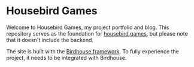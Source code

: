 # Housebird Games

Welcome to Housebird Games, my project portfolio and blog. This repository serves as the foundation for [housebird.games](https://housebird.games), but please note that it doesn't include the backend.

The site is built with the [Birdhouse framework](https://github.com/HousebirdGames/birdhouse). To fully experience the project, it needs to be integrated with Birdhouse.